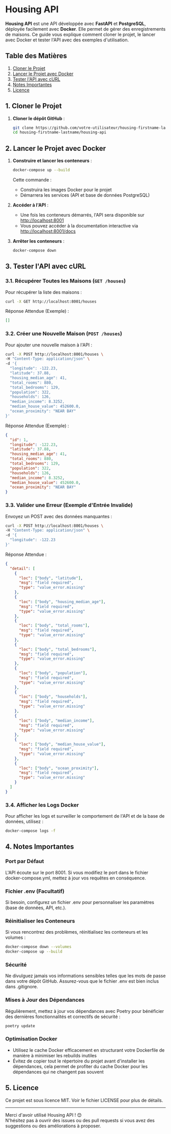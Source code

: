 # Housing API

**Housing API** est une API développée avec **FastAPI** et **PostgreSQL**, déployée facilement avec **Docker**. Elle permet de gérer des enregistrements de maisons. Ce guide vous explique comment cloner le projet, le lancer avec Docker et tester l'API avec des exemples d'utilisation.

## Table des Matières

1. [Cloner le Projet](#1-cloner-le-projet)
2. [Lancer le Projet avec Docker](#2-lancer-le-projet-avec-docker)
3. [Tester l'API avec cURL](#3-tester-lapi-avec-curl)
4. [Notes Importantes](#4-notes-importantes)
5. [Licence](#5-licence)

## 1. Cloner le Projet

1. **Cloner le dépôt GitHub** :
   ```bash
   git clone https://github.com/votre-utilisateur/housing-firstname-lastname.git
   cd housing-firstname-lastname/housing-api
   ```



## 2. Lancer le Projet avec Docker

1. **Construire et lancer les conteneurs** :
   ```bash
   docker-compose up --build
   ```
   
   Cette commande :
   - Construira les images Docker pour le projet
   - Démarrera les services (API et base de données PostgreSQL)

2. **Accéder à l'API** :
   - Une fois les conteneurs démarrés, l'API sera disponible sur [http://localhost:8001](http://localhost:8001)
   - Vous pouvez accéder à la documentation interactive via [http://localhost:8001/docs](http://localhost:8001/docs)

3. **Arrêter les conteneurs** :
   ```bash
   docker-compose down
   ```

## 3. Tester l'API avec cURL

### 3.1. Récupérer Toutes les Maisons (`GET /houses`)

Pour récupérer la liste des maisons :
```bash
curl -X GET http://localhost:8001/houses
```

Réponse Attendue (Exemple) :
```json
[]
```

### 3.2. Créer une Nouvelle Maison (`POST /houses`)

Pour ajouter une nouvelle maison à l'API :
```bash
curl -X POST http://localhost:8001/houses \
-H "Content-Type: application/json" \
-d '{
  "longitude": -122.23,
  "latitude": 37.88,
  "housing_median_age": 41,
  "total_rooms": 880,
  "total_bedrooms": 129,
  "population": 322,
  "households": 126,
  "median_income": 8.3252,
  "median_house_value": 452600.0,
  "ocean_proximity": "NEAR BAY"
}'
```

Réponse Attendue (Exemple) :
```json
{
  "id": 1,
  "longitude": -122.23,
  "latitude": 37.88,
  "housing_median_age": 41,
  "total_rooms": 880,
  "total_bedrooms": 129,
  "population": 322,
  "households": 126,
  "median_income": 8.3252,
  "median_house_value": 452600.0,
  "ocean_proximity": "NEAR BAY"
}
```

### 3.3. Valider une Erreur (Exemple d'Entrée Invalide)

Envoyez un POST avec des données manquantes :
```bash
curl -X POST http://localhost:8001/houses \
-H "Content-Type: application/json" \
-d '{
  "longitude": -122.23
}'
```

Réponse Attendue :
```json
{
  "detail": [
    {
      "loc": ["body", "latitude"],
      "msg": "field required",
      "type": "value_error.missing"
    },
    {
      "loc": ["body", "housing_median_age"],
      "msg": "field required",
      "type": "value_error.missing"
    },
    {
      "loc": ["body", "total_rooms"],
      "msg": "field required",
      "type": "value_error.missing"
    },
    {
      "loc": ["body", "total_bedrooms"],
      "msg": "field required",
      "type": "value_error.missing"
    },
    {
      "loc": ["body", "population"],
      "msg": "field required",
      "type": "value_error.missing"
    },
    {
      "loc": ["body", "households"],
      "msg": "field required",
      "type": "value_error.missing"
    },
    {
      "loc": ["body", "median_income"],
      "msg": "field required",
      "type": "value_error.missing"
    },
    {
      "loc": ["body", "median_house_value"],
      "msg": "field required",
      "type": "value_error.missing"
    },
    {
      "loc": ["body", "ocean_proximity"],
      "msg": "field required",
      "type": "value_error.missing"
    }
  ]
}
```

### 3.4. Afficher les Logs Docker

Pour afficher les logs et surveiller le comportement de l'API et de la base de données, utilisez :
```bash
docker-compose logs -f
```

## 4. Notes Importantes

### Port par Défaut
L'API écoute sur le port 8001. Si vous modifiez le port dans le fichier docker-compose.yml, mettez à jour vos requêtes en conséquence.

### Fichier .env (Facultatif)
Si besoin, configurez un fichier .env pour personnaliser les paramètres (base de données, API, etc.).

### Réinitialiser les Conteneurs
Si vous rencontrez des problèmes, réinitialisez les conteneurs et les volumes :
```bash
docker-compose down --volumes
docker-compose up --build
```

### Sécurité
Ne divulguez jamais vos informations sensibles telles que les mots de passe dans votre dépôt GitHub. Assurez-vous que le fichier .env est bien inclus dans .gitignore.

### Mises à Jour des Dépendances
Régulièrement, mettez à jour vos dépendances avec Poetry pour bénéficier des dernières fonctionnalités et correctifs de sécurité :
```bash
poetry update
```

### Optimisation Docker
- Utilisez le cache Docker efficacement en structurant votre Dockerfile de manière à minimiser les rebuilds inutiles
- Évitez de copier tout le répertoire du projet avant d'installer les dépendances, cela permet de profiter du cache Docker pour les dépendances qui ne changent pas souvent

## 5. Licence

Ce projet est sous licence MIT. Voir le fichier LICENSE pour plus de détails.

---

Merci d'avoir utilisé Housing API ! 😊  
N'hésitez pas à ouvrir des issues ou des pull requests si vous avez des suggestions ou des améliorations à proposer.
